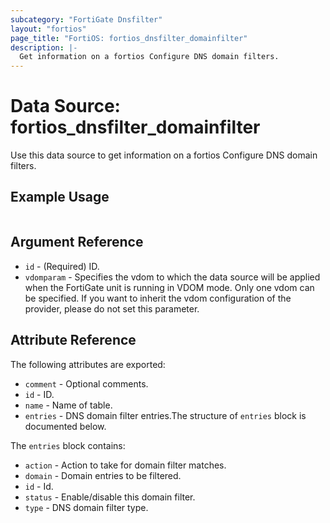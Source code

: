 ```yaml
---
subcategory: "FortiGate Dnsfilter"
layout: "fortios"
page_title: "FortiOS: fortios_dnsfilter_domainfilter"
description: |-
  Get information on a fortios Configure DNS domain filters.
---
```


# Data Source: fortios_dnsfilter_domainfilter
Use this data source to get information on a fortios Configure DNS domain filters.


## Example Usage

```hcl

```

## Argument Reference

* `id` - (Required) ID.
* `vdomparam` - Specifies the vdom to which the data source will be applied when the FortiGate unit is running in VDOM mode. Only one vdom can be specified. If you want to inherit the vdom configuration of the provider, please do not set this parameter.

## Attribute Reference

The following attributes are exported:

* `comment` - Optional comments.
* `id` - ID.
* `name` - Name of table.
* `entries` - DNS domain filter entries.The structure of `entries` block is documented below.

The `entries` block contains:

* `action` - Action to take for domain filter matches.
* `domain` - Domain entries to be filtered.
* `id` - Id.
* `status` - Enable/disable this domain filter.
* `type` - DNS domain filter type.

